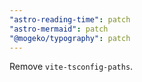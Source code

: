 ```yaml
---
"astro-reading-time": patch
"astro-mermaid": patch
"@mogeko/typography": patch
---
```


Remove `vite-tsconfig-paths`.
